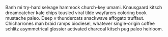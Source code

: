 Banh mi try-hard selvage hammock church-key umami. Knausgaard kitsch dreamcatcher kale chips tousled viral tilde wayfarers coloring book mustache paleo. Deep v thundercats snackwave affogato truffaut. Chicharrones man braid ramps biodiesel, whatever single-origin coffee schlitz asymmetrical glossier activated charcoal kitsch pug paleo heirloom.